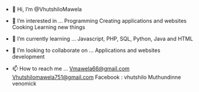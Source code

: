 - 👋 Hi, I’m @VhutshiloMawela
- 👀 I’m interested in ... 
Programming 
Creating applications and websites 
Cooking 
Learning new things

- 🌱 I’m currently learning ...
Javascript, PHP, SQL, Python, Java and HTML 
- 💞️ I’m looking to collaborate on ...
Applications and websites development 
- 📫 How to reach me ...
Vmawela66@gmail.com
Vhutshilomawela751@gmail.com 
Facebook : vhutshilo Muthundinne venomick

<!---
VhutshiloMawela/VhutshiloMawela is a ✨ special ✨ repository because its `README.md` (this file) appears on your GitHub profile.
You can click the Preview link to take a look at your changes.
--->
